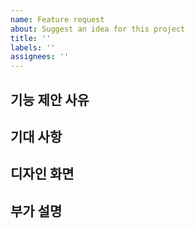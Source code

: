 ```yaml
---
name: Feature request
about: Suggest an idea for this project
title: ''
labels: ''
assignees: ''
---
```


## 기능 제안 사유

<!-- 왜 이 기능을 제안하게 되었는지 간략하게 적어주세요. -->

## 기대 사항

<!-- 기능에 대한 기대 사항을 적어주세요. -->

## 디자인 화면

<!-- 디자인 화면 링크나 스크린샷이 있다면 첨부해주세요. -->

## 부가 설명

<!-- 생략 가능합니다. -->
